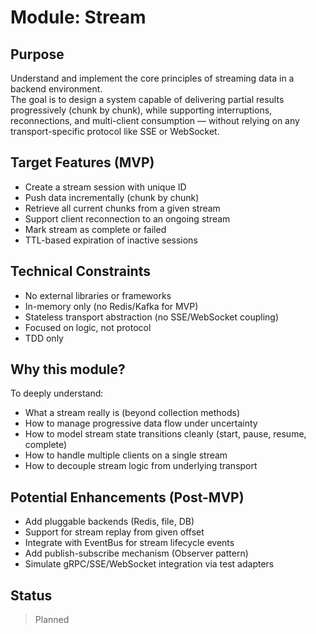 # Module: Stream

## Purpose

Understand and implement the core principles of streaming data in a backend environment.  
The goal is to design a system capable of delivering partial results progressively (chunk by chunk), while supporting
interruptions, reconnections, and multi-client consumption — without relying on any transport-specific protocol like SSE
or WebSocket.

## Target Features (MVP)

- Create a stream session with unique ID
- Push data incrementally (chunk by chunk)
- Retrieve all current chunks from a given stream
- Support client reconnection to an ongoing stream
- Mark stream as complete or failed
- TTL-based expiration of inactive sessions

## Technical Constraints

- No external libraries or frameworks
- In-memory only (no Redis/Kafka for MVP)
- Stateless transport abstraction (no SSE/WebSocket coupling)
- Focused on logic, not protocol
- TDD only

## Why this module?

To deeply understand:

- What a stream really is (beyond collection methods)
- How to manage progressive data flow under uncertainty
- How to model stream state transitions cleanly (start, pause, resume, complete)
- How to handle multiple clients on a single stream
- How to decouple stream logic from underlying transport

## Potential Enhancements (Post-MVP)

- Add pluggable backends (Redis, file, DB)
- Support for stream replay from given offset
- Integrate with EventBus for stream lifecycle events
- Add publish-subscribe mechanism (Observer pattern)
- Simulate gRPC/SSE/WebSocket integration via test adapters

## Status

> Planned
